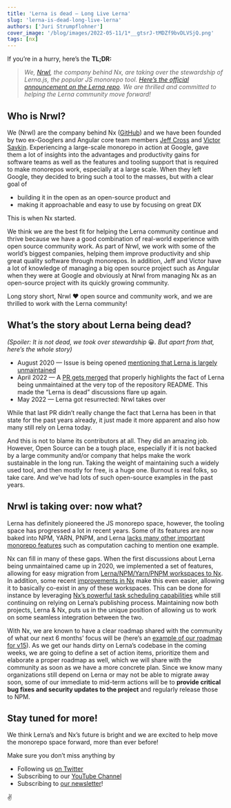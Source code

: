 ```yaml
---
title: 'Lerna is dead — Long Live Lerna'
slug: 'lerna-is-dead-long-live-lerna'
authors: ['Juri Strumpflohner']
cover_image: '/blog/images/2022-05-11/1*__gtsrJ-tMDZf9bvDLVSjQ.png'
tags: [nx]
---
```


If you’re in a hurry, here’s the **TL;DR:**

> _We,_ [_Nrwl_](/company)_, the company behind Nx, are taking over the stewardship of Lerna.js, the popular JS monorepo tool._ [_Here’s the official announcement on the Lerna repo_](https://github.com/lerna/lerna/issues/3121)_. We are thrilled and committed to helping the Lerna community move forward!_

## Who is Nrwl?

We (Nrwl) are the company behind Nx ([GitHub](https://github.com/nrwl/nx)) and we have been founded by two ex-Googlers and Angular core team members [Jeff Cross](https://twitter.com/jeffbcross) and [Victor Savkin](https://twitter.com/victorsavkin). Experiencing a large-scale monorepo in action at Google, gave them a lot of insights into the advantages and productivity gains for software teams as well as the features and tooling support that is required to make monorepos work, especially at a large scale. When they left Google, they decided to bring such a tool to the masses, but with a clear goal of

- building it in the open as an open-source product and
- making it approachable and easy to use by focusing on great DX

This is when Nx started.

We think we are the best fit for helping the Lerna community continue and thrive because we have a good combination of real-world experience with open source community work. As part of Nrwl, we work with some of the world’s biggest companies, helping them improve productivity and ship great quality software through monorepos. In addition, Jeff and Victor have a lot of knowledge of managing a big open source project such as Angular when they were at Google and obviously at Nrwl from managing Nx as an open-source project with its quickly growing community.

Long story short, Nrwl ❤️ open source and community work, and we are thrilled to work with the Lerna community!

## What’s the story about Lerna being dead?

_(Spoiler: It is not dead, we took over stewardship_ 😀*. But apart from that, here’s the whole story)*

- August 2020 — Issue is being opened [mentioning that Lerna is largely unmaintained](https://github.com/lerna/lerna/issues/2703)
- April 2022 — A [PR gets merged](https://github.com/lerna/lerna/pull/3092) that properly highlights the fact of Lerna being unmaintained at the very top of the repository README. This made the “Lerna is dead” discussions flare up again.
- May 2022 — Lerna got resurrected: Nrwl takes over

While that last PR didn’t really change the fact that Lerna has been in that state for the past years already, it just made it more apparent and also how many still rely on Lerna today.

And this is not to blame its contributors at all. They did an amazing job. However, Open Source can be a tough place, especially if it is not backed by a large community and/or company that helps make the work sustainable in the long run. Taking the weight of maintaining such a widely used tool, and then mostly for free, is a huge one. Burnout is real folks, so take care. And we’ve had lots of such open-source examples in the past years.

## Nrwl is taking over: now what?

Lerna has definitely pioneered the JS monorepo space, however, the tooling space has progressed a lot in recent years. Some of its features are now baked into NPM, YARN, PNPM, and Lerna [lacks many other important monorepo features](https://monorepo.tools/#tools-review) such as computation caching to mention one example.

Nx can fill in many of these gaps. When the first discussions about Lerna being unmaintained came up in 2020, we implemented a set of features, allowing for easy migration from [Lerna/NPM/Yarn/PNPM workspaces to Nx](/recipes/adopting-nx/adding-to-monorepo). In addition, some recent [improvements in Nx](https://medium.com/nx-v14-is-out-here-is-all-you-need-to-know-af4cb501e030) make this even easier, allowing it to basically co-exist in any of these workspaces. This can be done for instance by leveraging [Nx’s powerful task scheduling capabilities](/getting-started/intro) while still continuing on relying on Lerna’s publishing process. Maintaining now both projects, Lerna & Nx, puts us in the unique position of allowing us to work on some seamless integration between the two.

With Nx, we are known to have a clear roadmap shared with the community of what our next 6 months’ focus will be (here’s an [example of our roadmap for v15](https://github.com/nrwl/nx/discussions/9716)). As we get our hands dirty on Lerna’s codebase in the coming weeks, we are going to define a set of action items, prioritize them and elaborate a proper roadmap as well, which we will share with the community as soon as we have a more concrete plan. Since we know many organizations still depend on Lerna or may not be able to migrate away soon, some of our immediate to mid-term actions will be to **provide critical bug fixes and security updates to the project** and regularly release those to NPM.

## Stay tuned for more!

We think Lerna’s and Nx’s future is bright and we are excited to help move the monorepo space forward, more than ever before!

Make sure you don’t miss anything by

- Following us [on Twitter](https://twitter.com/NxDevTools)
- Subscribing to our [YouTube Channel](https://youtube.com/nrwl_io?sub_confirmation=1)
- Subscribing to [our newsletter](https://go.nx.dev/nx-newsletter)!

✌️
